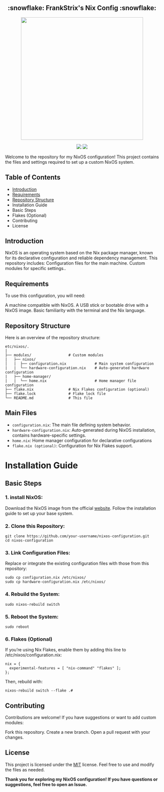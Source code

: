 <h2 align="center">:snowflake: FrankStrix's Nix Config :snowflake:</h2>

<p align="center">
  <img src="https://raw.githubusercontent.com/catppuccin/catppuccin/main/assets/palette/macchiato.png" width="400" />
</p>

<p align="center">
    <a href="https://nixos.org/">
        <img src="https://img.shields.io/badge/NixOS-24.11-informational.svg?style=for-the-badge&logo=nixos&color=F2CDCD&logoColor=D9E0EE&labelColor=302D41"></a>
    <a href="https://github.com/ryan4yin/nixos-and-flakes-book">
        <img src="https://img.shields.io/static/v1?label=Nix Flakes&message=learning&style=for-the-badge&logo=nixos&color=DDB6F2&logoColor=D9E0EE&labelColor=302D41"></a>
  </a>
</p>

Welcome to the repository for my NixOS configuration! This project contains the files and settings required to set up a custom NixOS system.

## Table of Contents
- [Introduction](#introduction)
- [Requirements](#requirements)
- [Repository Structure](#repository_Structure)
- Installation Guide
- Basic Steps
- Flakes (Optional)
- Contributing
- License
## Introduction
NixOS is an operating system based on the Nix package manager, known for its declarative configuration and reliable dependency management. This repository includes:
Configuration files for the main machine.
Custom modules for specific settings..

## Requirements
To use this configuration, you will need:

A machine compatible with NixOS.
A USB stick or bootable drive with a NixOS image.
Basic familiarity with the terminal and the Nix language.
## Repository Structure
Here is an overview of the repository structure:

```
etc/nixos/.
|
├── modules/                 # Custom modules
|   ├── nixos/
│   |  ├── configuration.nix             # Main system configuration
|   |  └── hardware-configuration.nix    # Auto-generated hardware configuration
|   ├── home-manager/
|   |  └── home.nix                      # Home manager file configuration
├── flake.nix                # Nix Flakes configuration (optional)
├── flake.lock               # Flake lock file
└── README.md                # This file
```

## Main Files
- ```configuration.nix```: The main file defining system behavior.
- ```hardware-configuration.nix```: Auto-generated during NixOS installation, contains hardware-specific settings.
- ```home.nix```: Home manager configuration for declarative configurations
- ```flake.nix (optional)```: Configuration for Nix Flakes support.
# Installation Guide

## Basic Steps

### 1. install NixOS:

Download the NixOS image from the official [website](#https://nixos.org/).
Follow the installation guide to set up your base system.

### 2. Clone this Repository:

```
git clone https://github.com/your-username/nixos-configuration.git
cd nixos-configuration
```
### 3. Link Configuration Files:
Replace or integrate the existing configuration files with those from this repository:
```
sudo cp configuration.nix /etc/nixos/
sudo cp hardware-configuration.nix /etc/nixos/
```
### 4. Rebuild the System:
```
sudo nixos-rebuild switch
```
### 5. Reboot the System:
```
sudo reboot
```
### 6. Flakes (Optional)
If you’re using Nix Flakes, enable them by adding this line to /etc/nixos/configuration.nix:
```
nix = {
  experimental-features = [ "nix-command" "flakes" ];
};
```
Then, rebuild with:
```
nixos-rebuild switch --flake .#
```
## Contributing
Contributions are welcome! If you have suggestions or want to add custom modules:

Fork this repository.
Create a new branch.
Open a pull request with your changes.

## License
This project is licensed under the [MIT](#LICENCE) license. Feel free to use and modify the files as needed.

**Thank you for exploring my NixOS configuration!
If you have questions or suggestions, feel free to open an Issue.**
